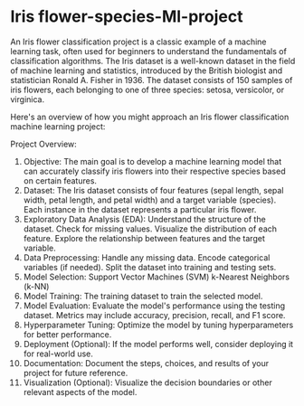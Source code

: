 # Iris flower-species-Ml-project

An Iris flower classification project is a classic example of a machine learning task, often used for beginners to understand the fundamentals of classification algorithms. The Iris dataset is a well-known dataset in the field of machine learning and statistics, introduced by the British biologist and statistician Ronald A. Fisher in 1936. The dataset consists of 150 samples of iris flowers, each belonging to one of three species: setosa, versicolor, or virginica.

Here's an overview of how you might approach an Iris flower classification machine learning project:

Project Overview:
  1. Objective:
    The main goal is to develop a machine learning model that can accurately classify iris flowers into their respective species based on certain features.
  2. Dataset:
    The Iris dataset consists of four features (sepal length, sepal width, petal length, and petal width) and a target variable (species). Each instance in the dataset represents a particular iris flower.
  3. Exploratory Data Analysis (EDA):
    Understand the structure of the dataset.
    Check for missing values.
    Visualize the distribution of each feature.
    Explore the relationship between features and the target variable.
  4. Data Preprocessing:
  Handle any missing data.
  Encode categorical variables (if needed).
  Split the dataset into training and testing sets.
  5. Model Selection:
    Support Vector Machines (SVM)
    k-Nearest Neighbors (k-NN) 
  6. Model Training:
      The training dataset to train the selected model.
  7. Model Evaluation:
    Evaluate the model's performance using the testing dataset.
    Metrics may include accuracy, precision, recall, and F1 score.
  8. Hyperparameter Tuning:
      Optimize the model by tuning hyperparameters for better performance.
  9. Deployment (Optional):
      If the model performs well, consider deploying it for real-world use.
  10. Documentation:
      Document the steps, choices, and results of your project for future reference.
  11. Visualization (Optional):
          Visualize the decision boundaries or other relevant aspects of the model.
